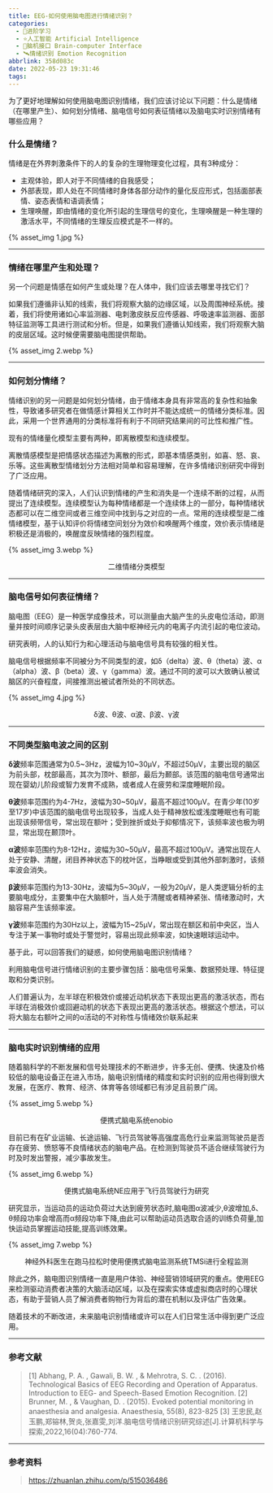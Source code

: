 ```yaml
---
title: EEG-如何使用脑电图进行情绪识别？
categories:
  - 🌙进阶学习
  - ⭐人工智能 Artificial Intelligence
  - 💫脑机接口 Brain-computer Interface
  - 🛰️情绪识别 Emotion Recognition
abbrlink: 358d083c
date: 2022-05-23 19:31:46
tags:
---
```


为了更好地理解如何使用脑电图识别情绪，我们应该讨论以下问题：什么是情绪（在哪里产生）、如何划分情绪、脑电信号如何表征情绪以及脑电实时识别情绪有哪些应用？

### 什么是情绪？

情绪是在外界刺激条件下的人的复杂的生理物理变化过程，具有3种成分：
- 主观体验，即人对于不同情绪的自我感受；
- 外部表现，即人处在不同情绪时身体各部分动作的量化反应形式，包括面部表情、姿态表情和语调表情；
- 生理唤醒，即由情绪的变化所引起的生理信号的变化，生理唤醒是一种生理的激活水平，不同情绪的生理反应模式是不一样的。

{% asset_img 1.jpg %}

<!--more-->

***

### 情绪在哪里产生和处理？

另一个问题是情感在如何产生或处理？在人体中，我们应该去哪里寻找它们？

如果我们遵循非认知的线索，我们将观察大脑的边缘区域，以及周围神经系统。接着，我们将使用诸如心率监测器、电刺激皮肤反应传感器、呼吸速率监测器、面部特征监测等工具进行测试和分析。但是，如果我们遵循认知线索，我们将观察大脑的皮层区域。这时候便需要脑电图提供帮助。

{% asset_img 2.webp %}

***

### 如何划分情绪？

情绪识别的另一问题是如何划分情绪，由于情绪本身具有非常高的复杂性和抽象性，导致诸多研究者在做情感计算相关工作时并不能达成统一的情绪分类标准。因此，采用一个世界通用的分类标准将有利于不同研究结果间的可比性和推广性。

现有的情绪量化模型主要有两种，即离散模型和连续模型。

离散情感模型是把情感状态描述为离散的形式，即基本情感类别，如喜、怒、哀、乐等。这些离散型情绪划分方法相对简单和容易理解，在许多情绪识别研究中得到了广泛应用。

随着情绪研究的深入，人们认识到情绪的产生和消失是一个连续不断的过程，从而提出了连续模型。连续模型认为每种情绪都是一个连续体上的一部分，每种情绪状态都可以在二维空间或者三维空间中找到与之对应的一点。常用的连续模型是二维情绪模型，基于认知评价将情绪空间划分为效价和唤醒两个维度，效价表示情绪是积极还是消极的，唤醒度反映情绪的强烈程度。

{% asset_img 3.webp %}
<div align='center'>二维情绪分类模型</div>

***

### 脑电信号如何表征情绪？

脑电图（EEG）是一种医学成像技术，可以测量由大脑产生的头皮电位活动，即测量并按时间顺序记录头皮表层由大脑中枢神经元内的电离子内流引起的电位波动。

研究表明，人的认知行为和心理活动与脑电信号具有较强的相关性。

脑电信号根据频率不同被分为不同类型的波，如δ（delta）波、θ（theta）波、α（alpha）波、β（beta）波、γ（gamma）波。通过不同的波可以大致确认被试脑区的兴奋程度，间接推测出被试者所处的不同状态。

{% asset_img 4.jpg %}
<div align='center'>δ波、θ波、α波、β波、γ波</div>

***

### 不同类型脑电波之间的区别

**δ波**频率范围通常为0.5~3Hz，波幅为10~30μV，不超过50μV，主要出现的脑区为前头部，枕部最高，其次为顶叶、额部，最后为颞部。该范围的脑电信号通常出现在婴幼儿阶段或智力发育不成熟，或者成人在疲劳和深度睡眠阶段。

**θ波**频率范围约为4-7Hz，波幅为30~50μV，最高不超过100μV。在青少年(10岁至17岁)中该范围的脑电信号出现较多，当成人处于精神放松或浅度睡眠也有可能出现该频带信号，常出现在额叶；受到挫折或处于抑郁情况下，该频率波也极为明显，常出现在颞顶叶。

**α波**频率范围约为8-12Hz，波幅为30~50μV，最高不超过100μV。通常出现在人处于安静、清醒，闭目养神状态下的枕叶区，当睁眼或受到其他外部刺激时，该频率波会消失。

**β波**频率范围约为13-30Hz，波幅为5~30μV，一般为20μV，是人类逻辑分析的主要脑电成分，主要集中在大脑额叶，当人处于清醒或者精神紧张、情绪激动时，大脑容易产生该频率波。

**γ波**频率范围约为30Hz以上，波幅为15~25μV，常出现在额区和前中央区，当人专注于某一事物时或处于警觉时，容易出现此频率波，如快速眼球运动中。

基于此，可以回答我们的疑惑，如何使用脑电图识别情绪？

利用脑电信号进行情绪识别的主要步骤包括：脑电信号采集、数据预处理、特征提取和分类识别。

人们普遍认为，左半球在积极效价或接近动机状态下表现出更高的激活状态，而右半球在消极效价或回避动机的状态下表现出更高的激活状态。根据这个想法，可以将大脑左右额叶之间的α活动的不对称性与情绪效价联系起来

***

### 脑电实时识别情绪的应用

随着脑科学的不断发展和信号处理技术的不断进步，许多无创、便携、快速及价格较低的脑电设备正在进入市场，脑电识别情绪的精度和实时识别的应用也得到很大发展，在医疗、教育、经济、体育等各领域都已有涉足且前景广阔。

{% asset_img 5.webp %}
<div align='center'>便携式脑电系统enobio</div>

目前已有在矿业运输、长途运输、飞行员驾驶等高强度高危行业来监测驾驶员是否存在疲劳、愤怒等不良情绪状态的脑电产品。在检测到驾驶员不适合继续驾驶行为时及时发出警报，减少事故发生。

{% asset_img 6.webp %}
<div align='center'>便携式脑电系统NE应用于飞行员驾驶行为研究</div>

研究显示，当运动员的运动负荷过大达到疲劳状态时,脑电图α波减少,θ波增加,δ、θ频段功率会增高而α频段功率下降,由此可以帮助运动员选取合适的训练负荷量,加快运动员掌握运动技能,提高训练效果。

{% asset_img 7.webp %}
<div align='center'>神经外科医生在跑马拉松时使用便携式脑电监测系统TMSi进行全程监测</div>

除此之外，脑电图识别情绪一直是用户体验、神经营销领域研究的重点。使用EEG来检测驱动消费者决策的大脑活动区域，以及在探索实体或虚拟商店时的心理状态，有助于营销人员了解消费者购物行为背后的潜在机制以及评估广告效果。

随着技术的不断改进，未来脑电识别情绪或许可以在人们日常生活中得到更广泛应用。

***

### 参考文献

> [1] Abhang, P. A. , Gawali, B. W. , & Mehrotra, S. C. . (2016). Technological Basics of EEG Recording and Operation of Apparatus. Introduction to EEG- and Speech-Based Emotion Recognition.
> [2] Brunner, M. , & Vaughan, D. . (2015). Evoked potential monitoring in anaesthesia and analgesia. Anaesthesia, 55(8), 823-825
> [3] 王忠民,赵玉鹏,郑镕林,贺炎,张嘉雯,刘洋.脑电信号情绪识别研究综述[J].计算机科学与探索,2022,16(04):760-774.

***

### 参考资料

> <https://zhuanlan.zhihu.com/p/515036486>
